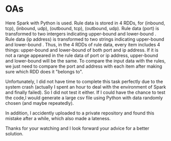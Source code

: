 # OAs

Here Spark with Python is used. Rule data is stored in 4 RDDs, for (inbound, tcp), (inbound, udp), (outbound, tcp), (outbound, udp). Rule data (port) is transformed to two intergers indicating upper-bound and lower-bound . Rule data (ip address) is transformed to two strings indicating upper-bound and lower-bound . Thus, in the 4 RDDs of rule data, every item includes 4 things: upper-bound and lower-bound of both port and ip address. If it is not a range appeared in the rule data of port or ip address, upper-bound and lower-bound will be the same. To compare the input data with the rules, we just need to compare the port and address with each item after making sure which RDD does it "belongs to".

Unfortunately, I did not have time to complete this task perfectly due to the system crash (actually I spent an hour to deal with the environment of Spark and finally failed). So I did not test it either. If I could have the chance to test the code,I would generate a large csv file using Python with data randomly chosen (and maybe repeatedly).

In addition, I accidently uploaded to a private repository and found this mistake after a while, which also made a lateness.

Thanks for your watching and I look forward your advice for a better solution.
